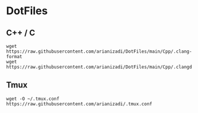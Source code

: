# DotFiles


## C++ / C
```
wget https://raw.githubusercontent.com/arianizadi/DotFiles/main/Cpp/.clang-format
wget https://raw.githubusercontent.com/arianizadi/DotFiles/main/Cpp/.clangd
```

## Tmux
```
wget -O ~/.tmux.conf https://raw.githubusercontent.com/arianizadi/.tmux.conf
```
